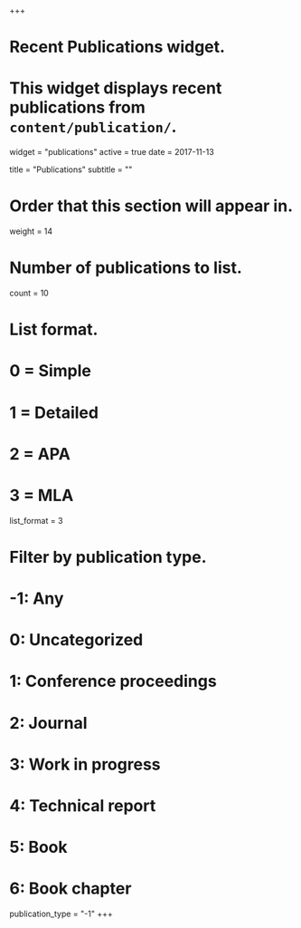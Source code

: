 +++
# Recent Publications widget.
# This widget displays recent publications from `content/publication/`.
widget = "publications"
active = true
date = 2017-11-13

title = "Publications"
subtitle = ""

# Order that this section will appear in.
weight = 14

# Number of publications to list.
count = 10

# List format.
#   0 = Simple
#   1 = Detailed
#   2 = APA
#   3 = MLA
list_format = 3

# Filter by publication type.
# -1: Any
#  0: Uncategorized
#  1: Conference proceedings
#  2: Journal
#  3: Work in progress
#  4: Technical report
#  5: Book
#  6: Book chapter
publication_type = "-1"
+++

